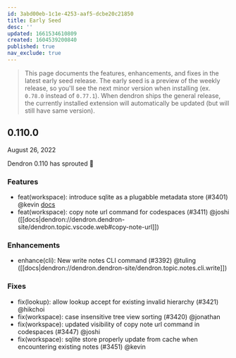 ```yaml
---
id: 3abd00eb-1c1e-4253-aaf5-dcbe20c21850
title: Early Seed
desc: ''
updated: 1661534610809
created: 1604539200840
published: true
nav_exclude: true
---
```


> This page documents the features, enhancements, and fixes in the latest early seed release. The early seed is a preview of the weekly release, so you'll see the next minor version when installing (ex. `0.78.0` instead of `0.77.1`). When dendron ships the general release, the currently installed extension will automatically be updated (but will still have same version).

## 0.110.0
August 26, 2022

Dendron 0.110 has sprouted 🌱

### Features
- feat(workspace): introduce sqlite as a plugabble metadata store (#3401) @kevin [docs](https://github.com/dendronhq/dendron-site/blob/dev/vault/dendron.topic.workspace.sqlite.md#L9:L9)
- feat(workspace): copy note url command for codespaces (#3411) @joshi ([[docs|dendron://dendron.dendron-site/dendron.topic.vscode.web#copy-note-url]])

### Enhancements
- enhance(cli): New write notes CLI command (#3392) @tuling ([[docs|dendron://dendron.dendron-site/dendron.topic.notes.cli.write]])

### Fixes
- fix(lookup): allow lookup accept for existing invalid hierarchy (#3421) @hikchoi
- fix(workspace): case insensitive tree view sorting (#3420) @jonathan
- fix(workspace): updated visibility of copy note url command in codespaces (#3447) @joshi
- fix(workspace): sqlite store properly update from cache when encountering existing notes (#3451) @kevin

